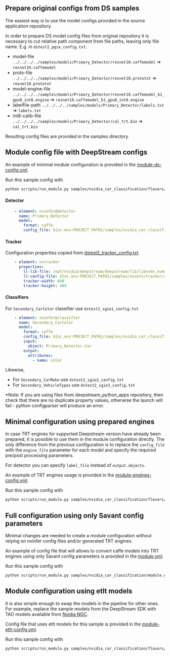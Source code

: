 ## Prepare original configs from DS samples

The easiest way is to use the model configs provided in the source application repository.

In order to prepare DS model config files from original repository it is necessary to cut relative path component from file paths, leaving only file name.
E.g. in `dstest2_pgie_config.txt`:

* model-file `../../../../samples/models/Primary_Detector/resnet10.caffemodel` => `resnet10.caffemodel`
* proto-file `../../../../samples/models/Primary_Detector/resnet10.prototxt` => `resnet10.prototxt`
* model-engine-file `../../../../samples/models/Primary_Detector/resnet10.caffemodel_b1_gpu0_int8.engine` => `resnet10.caffemodel_b1_gpu0_int8.engine`
* labelfile-path `../../../../samples/models/Primary_Detector/labels.txt` => `labels.txt`
* int8-calib-file `../../../../samples/models/Primary_Detector/cal_trt.bin` => `cal_trt.bin`

Resulting config files are provided in the samples directory.

## Module config file with DeepStream configs

An example of minimal module configuration is provided in the [module-ds-config.yml](module-ds-config.yml).

Run this sample config with

```bash
python scripts/run_module.py samples/nvidia_car_classification/flavors/module-ds-config.yml
```

#### Detector

```yaml
    - element: nvinfer@detector
      name: Primary_Detector
      model:
        format: caffe
        config_file: ${oc.env:PROJECT_PATH}/samples/nvidia_car_classification/dstest2_pgie_config.txt
```

#### Tracker

Configuration properties copied from [dstest2_tracker_config.txt](https://github.com/NVIDIA-AI-IOT/deepstream_python_apps/blob/master/apps/deepstream-test2/dstest2_tracker_config.txt)

```yaml
    - element: nvtracker
      properties:
        ll-lib-file: /opt/nvidia/deepstream/deepstream/lib/libnvds_nvmultiobjecttracker.so
        ll-config-file: ${oc.env:PROJECT_PATH}/samples/assets/tracker/config_tracker_NvDCF_perf.yml
        tracker-width: 640
        tracker-height: 384
```

#### Classifiers

For `Secondary_CarColor` classifier use `dstest2_sgie1_config.txt`

```yaml
    - element: nvinfer@classifier
      name: Secondary_CarColor
      model:
        format: caffe
        config_file: ${oc.env:PROJECT_PATH}/samples/nvidia_car_classification/dstest2_sgie1_config.txt
        input:
          object: Primary_Detector.Car
        output:
          attributes:
            - name: color
```

Likewise,

* For `Secondary_CarMake` use `dstest2_sgie2_config.txt`
* For `Secondary_VehicleTypes` use `dstest2_sgie3_config.txt`

*Note: If you are using files from deepstream_python_apps repository, then check that
there are no duplicate property values, otherwise the launch will fail - python configparser will produce an error.

## Minimal configuration using prepared engines

In case TRT engines for supported Deepstream version have already been prepared,
it is possible to use them in the module configuration directly.
The only difference from the previous configuration is to replace the
`config_file` with the `engine_file` parameter for each model and specify the required pre/post processing parameters.

For detector you can specify `label_file` instead of `output.objects`.

An example of TRT engines usage is provided in the [module-engines-config.yml](module-engines-config.yml).

Run this sample config with

```bash
python scripts/run_module.py samples/nvidia_car_classification/flavors/module-engines-config.yml
```

## Full configuration using only Savant config parameters

Minimal changes are needed to create a module configuration without relying on nvinfer config files and/or generated TRT engines.

An example of config file that will allows to convert caffe models into TRT engines using only Savant config parameters
is provided in the [module.yml](../module.yml).

Run this sample config with

```bash
python scripts/run_module.py samples/nvidia_car_classification/module.yml
```

## Module configuration using etlt models

It is also simple enough to swap the models in the pipeline for other ones. For example,
replace the sample models from the DeepStream SDK with TAO models available from [Nvidia NGC](https://catalog.ngc.nvidia.com/).

Config file that uses etlt models for this sample is provided in the [module-etlt-config.yml](module-etlt-config.yml).

Run this sample config with

```bash
python scripts/run_module.py samples/nvidia_car_classification/flavors/module-etlt-config.yml
```
